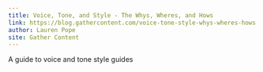 ```yaml
---
title: Voice, Tone, and Style - The Whys, Wheres, and Hows
link: https://blog.gathercontent.com/voice-tone-style-whys-wheres-hows
author: Lauren Pope
site: Gather Content
---
```


A guide to voice and tone style guides